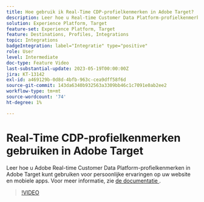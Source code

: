 ```yaml
---
title: Hoe gebruik ik Real-Time CDP-profielkenmerken in Adobe Target?
description: Leer hoe u Real-time Customer Data Platform-profielkenmerken in Adobe Target kunt gebruiken voor persoonlijke ervaringen op uw website en mobiele apps.
solution: Experience Platform, Target
feature-set: Experience Platform, Target
feature: Destinations, Profiles, Integrations
topic: Integrations
badgeIntegration: label="Integratie" type="positive"
role: User
level: Intermediate
doc-type: Feature Video
last-substantial-update: 2023-05-19T00:00:00Z
jira: KT-13142
exl-id: a469129b-0d8d-4bfb-963c-cea9dff58f6d
source-git-commit: 143da6340b932563a3309bb46c1c7091e0ab2ee2
workflow-type: tm+mt
source-wordcount: '74'
ht-degree: 1%

---
```


# Real-Time CDP-profielkenmerken gebruiken in Adobe Target

Leer hoe u Adobe Real-time Customer Data Platform-profielkenmerken in Adobe Target kunt gebruiken voor persoonlijke ervaringen op uw website en mobiele apps. Voor meer informatie, zie [ de documentatie ](https://experienceleague.adobe.com/docs/target/using/integrate/integrating-with-rtcdp.html).

>[!VIDEO](https://video.tv.adobe.com/v/3419318/?learn=on)
